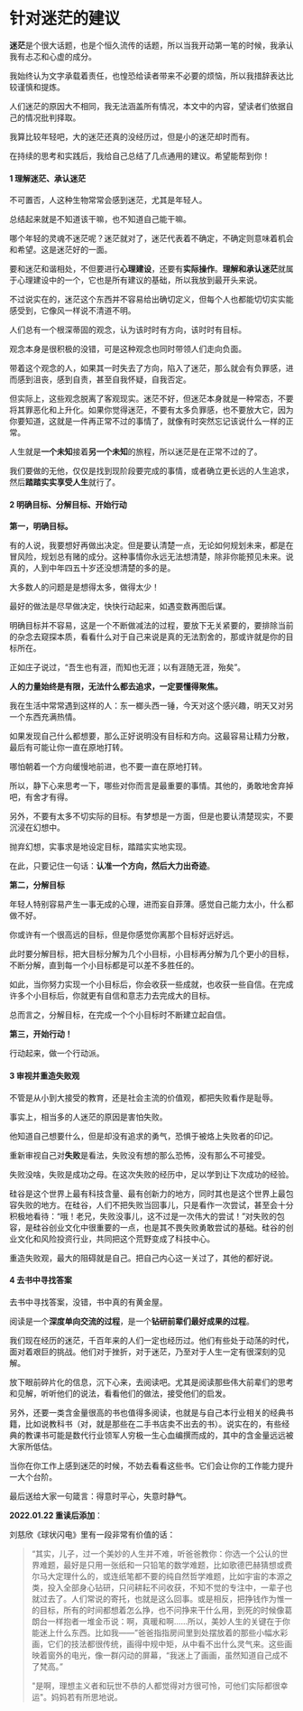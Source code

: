 # 针对迷茫的建议

**迷茫**是个很大话题，也是个恒久流传的话题，所以当我开动第一笔的时候，我承认我有忐忑和心虚的成分。

我始终认为文字承载着责任，也惶恐给读者带来不必要的烦恼，所以我措辞表达比较谨慎和提炼。

人们迷茫的原因大不相同，我无法涵盖所有情况，本文中的内容，望读者们依据自己的情况批判择取。

我算比较年轻吧，大的迷茫还真的没经历过，但是小的迷茫却时而有。

在持续的思考和实践后，我给自己总结了几点通用的建议。希望能帮到你！

#### 1 理解迷茫、承认迷茫

不可置否，人这种生物常常会感到迷茫，尤其是年轻人。

总结起来就是不知道该干嘛，也不知道自己能干嘛。

哪个年轻的灵魂不迷茫呢？迷茫就对了，迷茫代表着不确定，不确定则意味着机会和希望。这是迷茫好的一面。

要和迷茫和谐相处，不但要进行**心理建设**，还要有**实际操作**。**理解和承认迷茫**就属于心理建设中的一个，它也是所有建议的基础，所以我放到最开头来说。

不过说实在的，迷茫这个东西并不容易给出确切定义，但每个人也都能切切实实能感受到，它像风一样说不清道不明。

人们总有一个根深蒂固的观念，认为该时时有方向，该时时有目标。

观念本身是很积极的没错，可是这种观念也同时带领人们走向负面。

带着这个观念的人，如果其一时失去了方向，陷入了迷茫，那么就会有负罪感，进而感到沮丧，感到自责，甚至自我怀疑，自我否定。

但实际上，这些观念脱离了客观现实。迷茫不好，但迷茫本身就是一种常态，不要将其罪恶化和上升化。如果你觉得迷茫，不要有太多负罪感，也不要放大它，因为你要知道，这就是一件再正常不过的事情了，就像有时突然忘记该说什么一样的正常。

人生就是**一个未知**接着**另一个未知**的旅程，所以迷茫是在正常不过的了。

我们要做的无他，仅仅是找到现阶段要完成的事情，或者确立更长远的人生追求，然后**踏踏实实享受人生**就行了。

#### 2 明确目标、分解目标、开始行动

**第一，明确目标。**

有的人说，我要想好再做出决定。但是要认清楚一点，无论如何规划未来，都是在冒风险，规划总有赌的成分。这种事情你永远无法想清楚，除非你能预见未来。说真的，人到中年四五十岁还没想清楚的多的是。

大多数人的问题是是想得太多，做得太少！

最好的做法是尽早做决定，快快行动起来，如遇变数再图后谋。

明确目标并不容易，这是一个不断做减法的过程，要放下无关紧要的，要排除当前的杂念去窥探本质，看看什么对于自己来说是真的无法割舍的，那或许就是你的目标所在。

正如庄子说过，“吾生也有涯，而知也无涯；以有涯随无涯，殆矣”。

**人的力量始终是有限，无法什么都去追求，一定要懂得聚焦。**

我在生活中常常遇到这样的人：东一榔头西一锤，今天对这个感兴趣，明天又对另一个东西充满热情。

如果发现自己什么都想要，那么正好说明没有目标和方向。这最容易让精力分散，最后有可能让你一直在原地打转。

哪怕朝着一个方向缓慢地前进，也不要一直在原地打转。

所以，静下心来思考一下，哪些对你而言是最重要的事情。其他的，勇敢地舍弃掉吧，有舍才有得。

另外，不要有太多不切实际的目标。有梦想是一方面，但是也要认清楚现实，不要沉浸在幻想中。

抛弃幻想，实事求是地设定目标，踏踏实实地实现。

在此，只要记住一句话：**认准一个方向，然后大力出奇迹**。

**第二，分解目标**

年轻人特别容易产生一事无成的心理，进而妄自菲薄。感觉自己能力太小，什么都做不好。

你或许有一个很高远的目标，但是你感觉你离那个目标好远好远。

此时要分解目标，把大目标分解为几个小目标，小目标再分解为几个更小的目标，不断分解，直到每一个小目标都是可以差不多胜任的。

如此，当你努力实现一个小目标后，你会收获一些成就，也收获一些自信。在完成许多个小目标后，你就更有自信和意志力去完成大的目标。

总而言之，分解目标，在完成一个个小目标时不断建立起自信。

**第三，开始行动！**

行动起来，做一个行动派。

#### 3 审视并重造失败观

不管是从小到大接受的教育，还是社会主流的价值观，都把失败看作是耻辱。

事实上，相当多的人迷茫的原因是害怕失败。

他知道自己想要什么，但是却没有追求的勇气，恐惧于被烙上失败者的印记。

重新审视自己对**失败**是看法，失败没有想的那么恐怖，没有那么不可接受。

失败没啥，失败是成功之母。在这次失败的经历中，足以学到让下次成功的经验。

硅谷是这个世界上最有科技含量、最有创新力的地方，同时其也是这个世界上最包容失败的地方。在硅谷，人们不把失败当回事儿，只是看作一次尝试，甚至会十分积极地看待：“哦！老兄，失败没事儿，这不过是一次伟大的尝试！”对失败的包容，是硅谷创业文化中很重要的一点，也是其不畏失败勇敢尝试的基础。硅谷的创业文化和风险投资行业，共同把这个荒野变成了科技中心。

重造失败观，最大的阻碍就是自己。把自己内心这一关过了，其他的都好说。

#### 4 去书中寻找答案

去书中寻找答案，没错，书中真的有黄金屋。

阅读是一个**深度单向交流的过程**，是一个**钻研前辈们最好成果的过程**。

我们现在经历的迷茫，千百年来的人们一定也经历过。他们有些处于动荡的时代，面对着艰巨的挑战。他们对于挫折，对于迷茫，乃至对于人生一定有很深刻的见解。

放下眼前碎片化的信息，沉下心来，去阅读吧。尤其是阅读那些伟大前辈们的思考和见解，听听他们的说法，看看他们的做法，接受他们的启发。

另外，还要一类含金量很高的书也值得多阅读，也就是与自己本行业相关的经典书籍，比如说教科书（对，就是那些在二手书店卖不出去的书）。说实在的，有些经典的教课书可能是数代行业领军人穷极一生心血编撰而成的，其中的含金量远远被大家所低估。

当你在你工作上感到迷茫的时候，不妨去看看这些书。它们会让你的工作能力提升一大个台阶。

最后送给大家一句箴言：得意时平心，失意时静气。

**2022.01.22 重读后添加**：

刘慈欣《球状闪电》里有一段非常有价值的话：

>
> “其实，儿子，过一个美妙的人生并不难，听爸爸教你：你选一个公认的世界难题，最好是只用一张纸和一只铅笔的数学难题，比如歌德巴赫猜想或费尔马大定理什么的，或连纸笔都不要的纯自然哲学难题，比如宇宙的本源之类，投入全部身心钻研，只问耕耘不问收获，不知不觉的专注中，一辈子也就过去了。人们常说的寄托，也就是这么回事。或是相反，把挣钱作为惟一的目标，所有的时间都想着怎么挣，也不问挣来干什么用，到死的时候像葛朗台一样抱者一堆金币说：啊，真暖和啊……所以，美妙人生的关键在于你能迷上什么东西。比如我——”爸爸指指房间里到处摆放着的那些小幅水彩画，它们的技法都很传统，画得中规中矩，从中看不出什么灵气来。这些画映着窗外的电光，像一群闪动的屏幕，“我迷上了画画，虽然知道自己成不了梵高。”
>
> "是啊，理想主义者和玩世不恭的人都觉得对方很可怜，可他们实际都很幸运"。妈妈若有所思地说。